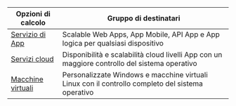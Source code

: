 
| Opzioni di calcolo             | Gruppo di destinatari   |
| --------------------------- | --------   |
| [Servizio di App][lnk_app]      | Scalable Web Apps, App Mobile, API App e App logica per qualsiasi dispositivo |
| [Servizi cloud][lnk_cloud] | Disponibilità e scalabilità cloud livelli App con un maggiore controllo del sistema operativo |
| [Macchine virtuali][lnk_vm]  | Personalizzate Windows e macchine virtuali Linux con il controllo completo del sistema operativo |

[lnk_app]: ../articles/app-service-web/app-service-web-overview.md
[lnk_vm]: ../articles/virtual-machines/virtual-machines-windows-about.md
[lnk_cloud]: ../articles/cloud-services/cloud-services-choose-me.md